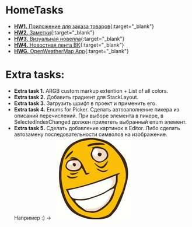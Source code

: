 # HomeTasks
* [**HW1.** Приложение для заказа товаров](https://github.com/PavlenkoDR/XamarinStudents/tree/master/Hometasks/HW1){:target="_blank"}
* [**HW2.** Заметки](https://github.com/PavlenkoDR/XamarinStudents/tree/master/Hometasks/HW2){:target="_blank"}
* [**HW3.** Визуальная новелла](https://github.com/PavlenkoDR/XamarinStudents/tree/master/Hometasks/HW3){:target="_blank"}
* [**HW4.** Новостная лента ВК](https://github.com/PavlenkoDR/XamarinStudents/tree/master/Hometasks/HW4){:target="_blank"}
* [**HWG.** OpenWeatherMap App](https://github.com/PavlenkoDR/XamarinStudents/tree/master/Hometasks/HWG){:target="_blank"}
# Extra tasks:
* **Extra task 1.**	ARGB custom markup extention + List of all colors.
* **Extra task 2.** Добавить градиент для StackLayout.
* **Extra task 3.** Загрузить шрифт в проект и применить его.
* **Extra task 4.** Enums for Picker.
Сделать автозаполнение пикера из описаний перечислений. 
При выборе элемента в пикере, в SelectedIndexChanged должен прилететь выбранный enum элемент.
* **Extra task 5.** Сделать добавление картинок в Editor. Либо сделать автозамену последовательности символов на изображение.
Например :) -> ![](roflan.jpg)

